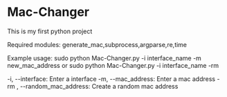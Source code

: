 # Mac-Changer
This is my first python project

Required modules: generate_mac,subprocess,argparse,re,time

Example usage: sudo python Mac-Changer.py -i interface_name -m new_mac_address or sudo python Mac-Changer.py -i interface_name -rm

-i, --interface: Enter a interface
-m, --mac_address: Enter a mac address
-rm , --random_mac_address: Create a random mac address
